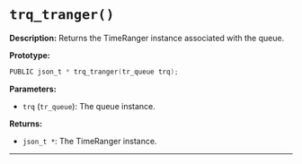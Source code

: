 # `trq_tranger()`

**Description:**
Returns the TimeRanger instance associated with the queue.

**Prototype:**
```c
PUBLIC json_t * trq_tranger(tr_queue trq);
```

**Parameters:**
- `trq` (`tr_queue`): The queue instance.

**Returns:**
- `json_t *`: The TimeRanger instance.

---
